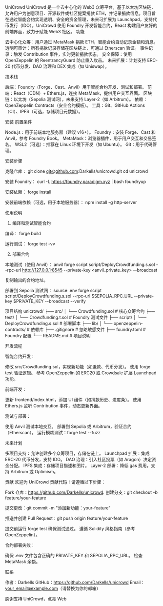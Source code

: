 UniCrowd
UniCrowd 是一个去中心化的 Web3 众筹平台，基于以太坊区块链，允许用户为创意项目、开源软件或社区提案捐款 ETH，并记录捐款信息。项目旨在通过智能合约实现透明、安全的资金管理，未来可扩展为 Launchpad，支持代币发行（IDO）。UniCrowd 使用 Foundry 开发智能合约，React 构建用户友好的前端界面，致力于赋能 Web3 社区。
功能

去中心化众筹：用户通过 MetaMask 捐款 ETH，智能合约自动记录金额和消息。
透明可审计：所有捐款记录存储在区块链上，可通过 Etherscan 验证。
事件记录：触发 Contribution 事件，实时更新捐款状态。
安全保障：使用 OpenZeppelin 的 ReentrancyGuard 防止重入攻击。
未来扩展：计划支持 ERC-20 代币分发、DAO 治理和 DEX 集成（如 Uniswap）。

技术栈

后端：Foundry（Forge、Cast、Anvil）用于智能合约开发、测试和部署。
前端：React（CDN）+ Ethers.js，连接 MetaMask，提供用户交互界面。
区块链：以太坊（Sepolia 测试网），未来支持 Layer-2（如 Arbitrum）。
依赖：OpenZeppelin Contracts（安全合约模板）。
工具：Git、GitHub Actions（CI）、IPFS（可选，存储项目元数据）。

安装
前置条件

Node.js：用于前端本地服务器（建议 v16+）。
Foundry：安装 Forge、Cast 和 Anvil，参考 Foundry Book。
MetaMask：浏览器插件，用于用户交互和交易签名。
WSL2（可选）：推荐在 Linux 环境下开发（如 Ubuntu）。
Git：用于代码管理。

安装步骤

克隆仓库：
git clone git@github.com:Darkells/unicrowd.git
cd unicrowd


安装 Foundry：
curl -L https://foundry.paradigm.xyz | bash
foundryup


安装依赖：
forge install


安装前端依赖（可选，用于本地服务器）：
npm install -g http-server



使用说明
1. 编译和测试智能合约

编译：
forge build


运行测试：
forge test -vv


2. 部署合约

本地测试（使用 Anvil）：
anvil
forge script script/DeployCrowdfunding.s.sol --rpc-url http://127.0.0.1:8545 --private-key <anvil_private_key> --broadcast

复制输出的合约地址。

部署到 Sepolia 测试网：
source .env
forge script script/DeployCrowdfunding.s.sol --rpc-url $SEPOLIA_RPC_URL --private-key $PRIVATE_KEY --broadcast --verify


项目结构
unicrowd/
├── src/
│   └── Crowdfunding.sol        # 核心众筹合约
├── test/
│   └── Crowdfunding.t.sol      # Foundry 测试文件
├── script/
│   └── DeployCrowdfunding.s.sol # 部署脚本
├── lib/
│   └── openzeppelin-contracts/ # 依赖库
├── .gitignore                  # 忽略敏感文件
├── foundry.toml                # Foundry 配置
└── README.md                   # 项目说明

开发流程

智能合约开发：

修改 src/Crowdfunding.sol，实现新功能（如退款、代币分发）。
使用 forge test 验证逻辑。
参考 OpenZeppelin 的 ERC20 或 Crowdsale 扩展 Launchpad 功能。


前端开发：

更新 frontend/index.html，添加 UI 组件（如捐款历史、进度条）。
使用 Ethers.js 监听 Contribution 事件，动态更新界面。


测试与部署：

使用 Anvil 测试本地交互。
部署到 Sepolia 或 Arbitrum，验证合约（Etherscan）。
运行模糊测试：forge test --fuzz





未来计划

多项目支持：允许创建多个众筹项目，存储在链上。
Launchpad 扩展：集成 ERC-20 代币分发，支持 IDO。
DAO 治理：引入社区投票（如 Aragon）决定资金分配。
IPFS 集成：存储项目描述和图片。
Layer-2 部署：降低 gas 费用，支持 Arbitrum 或 Optimism。

贡献
欢迎为 UniCrowd 贡献代码！请遵循以下步骤：

Fork 仓库：https://github.com/Darkells/unicrowd.
创建分支：git checkout -b feature/your-feature


提交更改：git commit -m "添加新功能：your-feature"


推送并创建 Pull Request：git push origin feature/your-feature



提交前运行 forge test 确保测试通过。
遵循 Solidity 风格指南（参考 OpenZeppelin）。




合约部署失败：

确保 .env 文件包含正确的 PRIVATE_KEY 和 SEPOLIA_RPC_URL。
检查 MetaMask 余额。



联系

作者：Darkells
GitHub：https://github.com/Darkells/unicrowd
Email：your_email@example.com（请替换为你的邮箱）

感谢支持 UniCrowd，点亮 Web